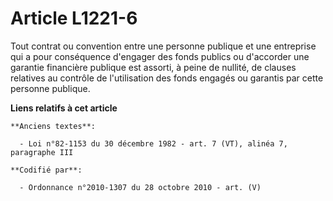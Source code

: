 # Article L1221-6

Tout contrat ou convention entre une personne publique et une entreprise qui a pour conséquence d'engager des fonds publics
ou d'accorder une garantie financière publique est assorti, à peine de nullité, de clauses relatives au contrôle de
l'utilisation des fonds engagés ou garantis par cette personne publique.

**Liens relatifs à cet article**

	**Anciens textes**:

	  - Loi n°82-1153 du 30 décembre 1982 - art. 7 (VT), alinéa 7, paragraphe III

	**Codifié par**:

	  - Ordonnance n°2010-1307 du 28 octobre 2010 - art. (V)
